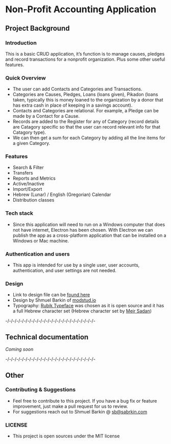 # Non-Profit Accounting Application 

## Project Background

### Introduction
This is a basic CRUD application, it’s function is to manage causes, pledges and record transactions for a nonprofit organization. Plus some other useful features.

### Quick Overview
- The user can add Contacts and Categories and Transactions.
- Categories are Causes, Pledges, Loans (loans given), Pikadon (loans taken, typically this is money loaned to the organization by a donor that has extra cash in place of keeping in a savings account).
- Contacts and Categories are relational. For example, a Pledge can be made by a Contact for a Cause.  
- Records are added to the Register for any of Category (record details are Catagory specific so that the user can record relevant info for that Catagory type).
- We can then get a sum for each Category by adding all the line items for a given Category.

### Features 
- Search & Filter
- Transfers
- Reports and Metrics
- Active/Inactive
- Import/Export
- Hebrew (Lunar) / English (Gregorian) Calendar
- Distribution classes

### Tech stack 
- Since this application will need to run on a Windows computer that does not have internet, Electron has been chosen. With Electron we can publish the app as a cross-platform application that can be installed on a Windows or Mac machine. 

### Authentication and users 
- This app is intended for use by a single user, user accounts, authentication, and user settings are not needed.

### Design

- Link to design file can be [found here](https://www.figma.com/file/5Xs4h1S51f7pKcZBwRcKvP/Accounting-App?node-id=0%3A1)
- Design by Shmuel Barkin of [modstud.io](modstud.io)
- Typography: [Rubik Typeface](https://fonts.google.com/specimen/Rubik) was chosen as it is open source and it has a full Hebrew character set (Hebrew character set by [Meir Sadan](https://meirsadan.com/))

-/-/-/-/-/-/-/-/-/-/-/-/-/-/-/-/-/-/-/-/-/-/-/-/-

## Technical documentation
_Coming soon_

-/-/-/-/-/-/-/-/-/-/-/-/-/-/-/-/-/-/-/-/-/-/-/-/-

## Other

### Contributing & Suggestions 
- Feel free to contribute to this project. If you have a bug fix or feature improvement, just make a pull request for us to review. 
- For suggestions reach out to Shmuel Barkin @ sb@sabrkin.com

### LICENSE
- This project is open sources under the MIT license
